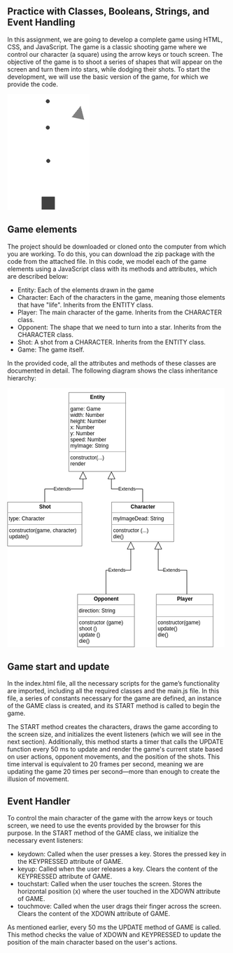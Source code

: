 
## Practice with Classes, Booleans, Strings, and Event Handling


In this assignment, we are going to develop a complete game using HTML, CSS, and JavaScript. The game is a classic shooting game where we control our character (a square) using the arrow keys or touch screen. The objective of the game is to shoot a series of shapes that will appear on the screen and turn them into stars, while dodging their shots. To start the development, we will use the basic version of the game, for which we provide the code.

![game](assets/game.png)

## Game elements

The project should be downloaded or cloned onto the computer from which you are working. To do this, you can download the zip package with the code from the attached file.
In this code, we model each of the game elements using a JavaScript class with its methods and attributes, which are described below:

- Entity: Each of the elements drawn in the game
- Character: Each of the characters in the game, meaning those elements that have "life". Inherits from the ENTITY class.
- Player: The main character of the game. Inherits from the CHARACTER class.
- Opponent: The shape that we need to turn into a star. Inherits from the CHARACTER class.
- Shot: A shot from a CHARACTER. Inherits from the ENTITY class.
- Game: The game itself.

In the provided code, all the attributes and methods of these classes are documented in detail. The following diagram shows the class inheritance hierarchy:

![class](assets/class.png)


## Game start and update

In the index.html file, all the necessary scripts for the game’s functionality are imported, including all the required classes and the main.js file. In this file, a series of constants necessary for the game are defined, an instance of the GAME class is created, and its START method is called to begin the game.

The START method creates the characters, draws the game according to the screen size, and initializes the event listeners (which we will see in the next section). Additionally, this method starts a timer that calls the UPDATE function every 50 ms to update and render the game's current state based on user actions, opponent movements, and the position of the shots. This time interval is equivalent to 20 frames per second, meaning we are updating the game 20 times per second—more than enough to create the illusion of movement.


## Event Handler

To control the main character of the game with the arrow keys or touch screen, we need to use the events provided by the browser for this purpose. In the START method of the GAME class, we initialize the necessary event listeners:

- keydown: Called when the user presses a key. Stores the pressed key in the KEYPRESSED attribute of GAME.
- keyup: Called when the user releases a key. Clears the content of the KEYPRESSED attribute of GAME.
- touchstart: Called when the user touches the screen. Stores the horizontal position (x) where the user touched in the XDOWN attribute of GAME.
- touchmove: Called when the user drags their finger across the screen. Clears the content of the XDOWN attribute of GAME.

As mentioned earlier, every 50 ms the UPDATE method of GAME is called. This method checks the value of XDOWN and KEYPRESSED to update the position of the main character based on the user's actions.


